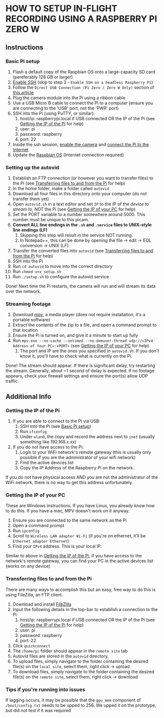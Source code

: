 # HOW TO SETUP IN-FLIGHT RECORDING USING A RASPBERRY PI ZERO W

## Instructions

### Basic Pi setup

1. Flash a default copy of the Raspbian OS onto a large-capacity SD card (pereferably 128 GB or larger)
1. [Enable SSH](https://www.raspberrypi.org/documentation/remote-access/ssh/README.md) (skip to step 3 - `Enable SSH on a headless Raspberry Pi`)
1. Follow the `Direct USB Connection (Pi Zero / Zero W Only)` section of [this article](https://www.tomshardware.com/reviews/raspberry-pi-headless-setup-how-to,6028.html)
1. Plug the camera module into the Pi using a ribbon cable
1. Use a USB Micro B cable to connect the Pi to a computer (ensure you are connecting to the 'USB' port, not the 'PWR' port)
1. SSH into the Pi (using PuTTY, or similar):
    1. host/ip: raspberrypi.local if USB connected OR the IP of the Pi (see [Getting the IP of the Pi](#getting-the-ip-of-the-pi) for help)
    1. user: pi
    1. password: raspberry
    1. port: 22
1. Inside the ssh session, [enable the camera](https://www.raspberrypi.org/documentation/configuration/camera.md) and [connect the Pi to the Internet](https://www.raspberrypi.org/documentation/configuration/wireless/wireless-cli.md)
1. Update the [Raspbian OS](https://www.raspberrypi.org/documentation/raspbian/updating.md) (Internet connection required)

### Setting up the autovid

1. Establish an FTP connection (or however you want to transfer files) to the Pi (see [Transferring files to and from the Pi](#transferring-files-to-and-from-the-pi) for help)
1. In the home folder, make a folder called `autovid`
1. Download all four files in this directory onto your computer (do not transfer them yet)
1. Open `autovid.sh` in a text editor and set `IP` to the IP of the _device to stream to_, NOT the Pi (see [Getting the IP of your PC](#getting-the-ip-of-your-pc) for help)
1. Set the PORT variable to a number somewhere around 5000. This number must be unique to this picam.
1. __Convert ALL line endings in the `.sh` and `.service` files to UNIX-style line endings (LF)__
	1. Skipping this step will result in the service NOT running.
	1. In Notepad++, this can be done by opening the file -> edit -> EOL conversion -> UNIX (LF)
1. Transfer the converted files into `autovid` (see [Transferring files to and from the Pi](#transferring-files-to-and-from-the-pi) for help)
1. SSH into the Pi
1. Run `cd autovid` to move into the correct directory
1. Run `chmod u+x setup.sh`
1. Run `./setup.sh` to configure the autovid service

Done! Next time the Pi restarts, the camera will run and will stream its data over the network.

### Streaming footage

1. Download [mpv](https://mpv.io/), a media player (does not require installation, it's a portable software)
1. Extract the contents of the zip to a file, and open a command prompt to that location
1. Ensure the Pi is turned on, and give it a minute to start up fully
1. Run `mpv.exe --no-cache --untimed --no-demuxer-thread udp://<IPv4 Address of Your PC>:<PORT>` (see [Getting the IP of your PC](#getting-the-ip-of-your-pc) for help)
	1. The port and IP are the ones you specified in `autovid.sh`. If you don't know it, you'll have to check what is currently on the Pi.

Done! The stream should appear. If there is significant delay, try restarting the stream. Generally, about ~1 second of delay is expected. If no footage appears, check your firewall settings and ensure the port(s) allow UDP traffic.

## Additional Info

### Getting the IP of the Pi

1. If you are able to connect to the Pi via USB:
	1. SSH into the Pi (see [Basic Pi setup](#basic-pi-setup))
	1. Run `ifconfig`
	1. Under `wlan0`, the copy and record the address next to `inet` (usually something like 192.168.x.xx)
1. If you do not have access to the Pi:
	1. Login to your WiFi network's remote gateway (this is usually only possible if you are the administrator of your wifi network)
	1. Find the active devices list
	1. Copy the IP Address of the Raspberry Pi on the network.
	
If you do not have physical access AND you are not the administrator of the WiFi network, there is no way to get this address unfortunately.

### Getting the IP of your PC

These are Windows instructions. If you have Linux, you already know how to do this. If you have a mac, MPV doesn't work on it anyway.

1. Ensure you are connected to the same network as the Pi
1. Open a command prompt
1. Run `ipconfig`
1. Scroll to `Wireless LAN adapter Wi-Fi` (if you're on ethernet, it'll be `Ethernet adapter Ethernet`)
1. Find your `IPv4` address. This is your local IP.

Similar to above in [Getting the IP of the Pi](#getting-the-ip-of-the-pi), if you have access to the network's remote gateway, you can find your PC in the active devices list (works on any device)

### Transferring files to and from the Pi

There are many ways to accomplish this but an easy, free way to do this is using FileZilla, an FTP client.

1. Download and install [FileZilla](https://filezilla-project.org/)
1. Input the following details in the top-bar to establish a connection to the Pi
    1. host/ip: raspberrypi.local if USB connected OR the IP of the Pi (see [Getting the IP of the Pi](#getting-the-ip-of-the-pi) for help)
    1. user: pi
    1. password: raspberry
    1. port: 22
1. Click `quickconnect`
1. The `/home/pi` folder should appear in the `remote site` tab
1. Autovid files are stored in the `autovid` directory.
1. To upload files, simply navigate to the folder containing the desired file(s) on the `local site`, select them, right click -> upload
1. To download files, simply navigate to the folder containing the desired file(s) on the `remote site`, select them, right click -> download

### Tips if you're running into issues

If lagging occurs, it may be possible that the `gpu_mem` component of `/boot/config.txt` needs to be upped to 256. We upped it on the prototype, but did not test if it was required
